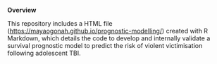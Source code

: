 **Overview**

This repository includes a HTML file (https://mayaogonah.github.io/prognostic-modelling/) created with R Markdown, which details the code to develop and internally validate a survival prognostic model to predict the risk of violent victimisation following adolescent TBI.
